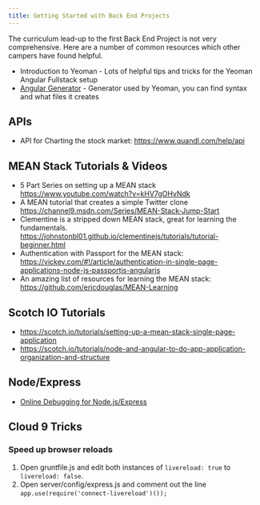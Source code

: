 ```yaml
---
title: Getting Started with Back End Projects
---
```

The curriculum lead-up to the first Back End Project is not very comprehensive. Here are a number of common resources which other campers have found helpful.

*   <a>Introduction to Yeoman</a> - Lots of helpful tips and tricks for the Yeoman Angular Fullstack setup
*   <a href='https://github.com/DaftMonk/generator-angular-fullstack#generators' target='_blank' rel='nofollow'>Angular Generator</a> - Generator used by Yeoman, you can find syntax and what files it creates

## APIs

*   API for Charting the stock market: <a href='https://www.quandl.com/help/api' target='_blank' rel='nofollow'>https://www.quandl.com/help/api</a>

## MEAN Stack Tutorials & Videos

*   5 Part Series on setting up a MEAN stack  
    <a href='https://www.youtube.com/watch?v=kHV7gOHvNdk' target='_blank' rel='nofollow'>https://www.youtube.com/watch?v=kHV7gOHvNdk</a>
*   A MEAN tutorial that creates a simple Twitter clone  
    <a href='https://channel9.msdn.com/Series/MEAN-Stack-Jump-Start' target='_blank' rel='nofollow'>https://channel9.msdn.com/Series/MEAN-Stack-Jump-Start</a>
*   Clementine is a stripped down MEAN stack, great for learning the fundamentals.  
    <a href='https://johnstonbl01.github.io/clementinejs/tutorials/tutorial-beginner.html' target='_blank' rel='nofollow'>https://johnstonbl01.github.io/clementinejs/tutorials/tutorial-beginner.html</a>
*   Authentication with Passport for the MEAN stack:  
    <a href='https://vickev.com/#!/article/authentication-in-single-page-applications-node-js-passportjs-angularjs' target='_blank' rel='nofollow'>https://vickev.com/#!/article/authentication-in-single-page-applications-node-js-passportjs-angularjs</a>
*   An amazing list of resources for learning the MEAN stack:  
    <a href='https://github.com/ericdouglas/MEAN-Learning' target='_blank' rel='nofollow'>https://github.com/ericdouglas/MEAN-Learning</a>

## Scotch IO Tutorials

*   <a href='https://scotch.io/tutorials/setting-up-a-mean-stack-single-page-application' target='_blank' rel='nofollow'>https://scotch.io/tutorials/setting-up-a-mean-stack-single-page-application</a>
*   <a href='https://scotch.io/tutorials/node-and-angular-to-do-app-application-organization-and-structure' target='_blank' rel='nofollow'>https://scotch.io/tutorials/node-and-angular-to-do-app-application-organization-and-structure</a>

## Node/Express

*   <a href='http://stackoverflow.com/a/16512303/1420506' target='_blank' rel='nofollow'>Online Debugging for Node.js/Express</a>

## Cloud 9 Tricks

### Speed up browser reloads

1.  Open gruntfile.js and edit both instances of `livereload: true` to `livereload: false`.
2.  Open server/config/express.js and comment out the line `app.use(require('connect-livereload')());`